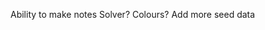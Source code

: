 <!-- Add in ability to move selected with arrows -->
<!-- Checking of sudoku -->
<!-- Reset sudoku -->
<!-- Load new sudoku -->

Ability to make notes
Solver?
Colours?
Add more seed data
